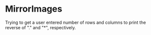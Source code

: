# MirrorImages
Trying to get a user entered number of rows and columns to print the reverse of "." and "*", respectively.
